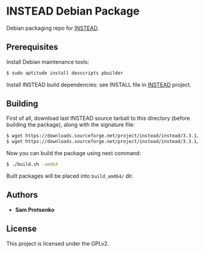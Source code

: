 # INSTEAD Debian Package

Debian packaging repo for [INSTEAD](https://github.com/instead-hub/instead/).

## Prerequisites

Install Debian maintenance tools:
```bash
$ sudo aptitude install devscripts pbuilder
```

Install INSTEAD build dependencies: see INSTALL file in
[INSTEAD](https://github.com/instead-hub/instead/) project.

## Building

First of all, download last INSTEAD source tarball to this directory (before
building the package), along with the signature file:

```bash
$ wget https://downloads.sourceforge.net/project/instead/instead/3.3.1/instead_3.3.1.tar.gz -O instead_3.3.1.orig.tar.gz
$ wget https://downloads.sourceforge.net/project/instead/instead/3.3.1/instead_3.3.1.tar.gz.asc -O instead_3.3.1.orig.tar.gz.asc
```

Now you can build the package using next command:

```bash
$ ./build.sh -amd64
```

Built packages will be placed into `build_amd64/` dir.

## Authors

* **Sam Protsenko**

## License

This project is licensed under the GPLv2.
